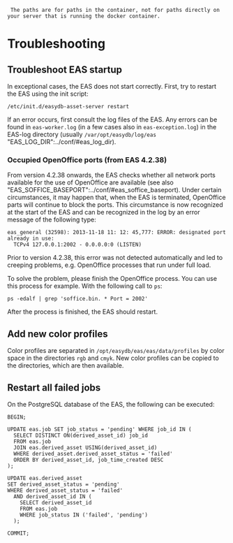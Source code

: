 ~~~
 The paths are for paths in the container, not for paths directly on your server that is running the docker container.
~~~


#  Troubleshooting

##  Troubleshoot EAS startup

In exceptional cases, the EAS does not start correctly. First, try to restart the EAS using the init script:

~~~
/etc/init.d/easydb-asset-server restart
~~~

If an error occurs, first consult the log files of the EAS. Any errors can be found in `eas-worker.log` (in a few cases also in `eas-exception.log`) in the EAS-log directory (usually `/var/opt/easydb/log/eas` "EAS_LOG_DIR":../conf/#eas_log_dir).

### Occupied OpenOffice ports (from EAS 4.2.38)

From version 4.2.38 onwards, the EAS checks whether all network ports available for the use of OpenOffice are available (see also "EAS_SOFFICE_BASEPORT":../conf/#eas_soffice_baseport). Under certain circumstances, it may happen that, when the EAS is terminated, OpenOffice parts will continue to block the ports. This circumstance is now recognized at the start of the EAS and can be recognized in the log by an error message of the following type:

~~~
eas_general (32598): 2013-11-18 11: 12: 45,777: ERROR: designated port already in use:
  TCPv4 127.0.0.1:2002 - 0.0.0.0:0 (LISTEN)
~~~

Prior to version 4.2.38, this error was not detected automatically and led to creeping problems, e.g. OpenOffice processes that run under full load.

To solve the problem, please finish the OpenOffice process. You can use this process for example. With the following call to ` ps `:

~~~
ps -edalf | grep 'soffice.bin. * Port = 2002'
~~~

After the process is finished, the EAS should restart.

##  Add new color profiles

Color profiles are separated in `/opt/easydb/eas/eas/data/profiles` by color space in the directories `rgb` and `cmyk`. New color profiles can be copied to the directories, which are then available.

##  Restart all failed jobs

On the PostgreSQL database of the EAS, the following can be executed:

~~~
BEGIN;

UPDATE eas.job SET job_status = 'pending' WHERE job_id IN (
  SELECT DISTINCT ON(derived_asset_id) job_id
  FROM eas.job
  JOIN eas.derived_asset USING(derived_asset_id)
  WHERE derived_asset.derived_asset_status = 'failed'
  ORDER BY derived_asset_id, job_time_created DESC
);

UPDATE eas.derived_asset
SET derived_asset_status = 'pending'
WHERE derived_asset_status = 'failed'
  AND derived_asset_id IN (
    SELECT derived_asset_id
    FROM eas.job
    WHERE job_status IN ('failed', 'pending')
  );

COMMIT;
~~~

